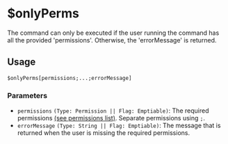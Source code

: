 # $onlyPerms
The command can only be executed if the user running the command has all the provided 'permissions'. Otherwise, the 'errorMessage' is returned.

## Usage
```
$onlyPerms[permissions;...;errorMessage]
```

### Parameters 
- `permissions` `(Type: Permission || Flag: Emptiable)`: The required permissions [(see permissions list)](../resources/permissions.md). Separate permissions using `;`.
- `errorMessage` `(Type: String || Flag: Emptiable)`: The message that is returned when the user is missing the required permissions.
